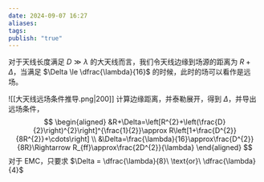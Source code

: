 ```yaml
---
date: 2024-09-07 16:27
aliases: 
tags: 
publish: "true"
---
```

对于天线长度满足 $D\gg \lambda$ 的大天线而言，我们令天线边缘到场源的距离为 $R+\Delta$，当满足 $\Delta \le \dfrac{\lambda}{16}$ 的时候，此时的场可以看作是远场。

![[大天线远场条件推导.png|200]]
计算边缘距离，并泰勒展开，得到 $\Delta$，并导出远场条件，
$$
\begin{aligned}
&R+\Delta=\left[R^{2}+\left(\frac{D}{2}\right)^{2}\right]^{\frac{1}{2}}\approx R\left[1+\frac{D^{2}}{8R^{2}}+\cdots\right] \\
&\Delta=\frac{\lambda}{16}\approx\frac{D^{2}}{8R}\Rightarrow R_{ff}\approx\frac{2D^{2}}{\lambda}
\end{aligned}
$$
对于 EMC，只要求 $\Delta = \dfrac{\lambda}{8}\ \text{or}\ \dfrac{\lambda}{4}$

